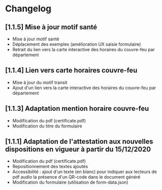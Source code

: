 # Changelog

## [1.1.5] Mise à jour motif santé

- Mise à jour motif santé
- Déplacement des exemples (amélioration UX saisie formulaire)
- Retrait du lien vers la carte interactive des horaires du couvre-feu par département

## [1.1.4] Lien vers carte horaires couvre-feu

- Mise à jour du motif transit
- Ajout d'un lien vers la carte interactive des horaires du couvre-feu par département

## [1.1.3] Adaptation mention horaire couvre-feu

- Modification du pdf (certificate.pdf)
- Modification du titre du formulaire

## [1.1.1]  Adaptation de l'attestation aux nouvelles dispositions en vigueur à partir du 15/12/2020

- Modification du pdf (certificate.pdf)
- Repositionnement des textes ajoutés
- Accessibilité : ajout d'un texte (en blanc) pour indiquer aux lecteurs de pdf audio la présence d'un QR-code dans le document généré
- Modification du formulaire (utilisation de form-data.json)